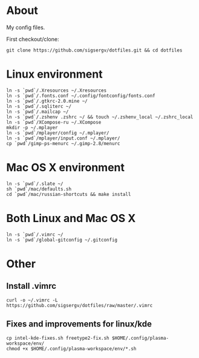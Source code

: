 About
=====

My config files.

First checkout/clone:

    git clone https://github.com/sigsergv/dotfiles.git && cd dotfiles

Linux environment
=================

    ln -s `pwd`/.Xresources ~/.Xresources
    ln -s `pwd`/.fonts.conf ~/.config/fontconfig/fonts.conf
    ln -s `pwd`/.gtkrc-2.0.mine ~/
    ln -s `pwd`/.sqliterc ~/
    ln -s `pwd`/.mailcap ~/
    ln -s `pwd`/.zshenv .zshrc ~/ && touch ~/.zshenv_local ~/.zshrc_local
    ln -s `pwd`/XCompose-ru ~/.XCompose
    mkdir -p ~/.mplayer
    ln -s `pwd`/mplayer/config ~/.mplayer/
    ln -s `pwd`/mplayer/input.conf ~/.mplayer/
    cp `pwd`/gimp-ps-menurc ~/.gimp-2.8/menurc

Mac OS X environment
====================

    ln -s `pwd`/.slate ~/
    sh `pwd`/mac/defaults.sh
    cd `pwd`/mac/russian-shortcuts && make install
    

Both Linux and Mac OS X
=======================

    ln -s `pwd`/.vimrc ~/
    ln -s `pwd`/global-gitconfig ~/.gitconfig


Other
=====

Install .vimrc
--------------

    curl -o ~/.vimrc -L https://github.com/sigsergv/dotfiles/raw/master/.vimrc

Fixes and improvements for linux/kde
------------------------------------

    cp intel-kde-fixes.sh freetype2-fix.sh $HOME/.config/plasma-workspace/env/
    chmod +x $HOME/.config/plasma-workspace/env/*.sh
